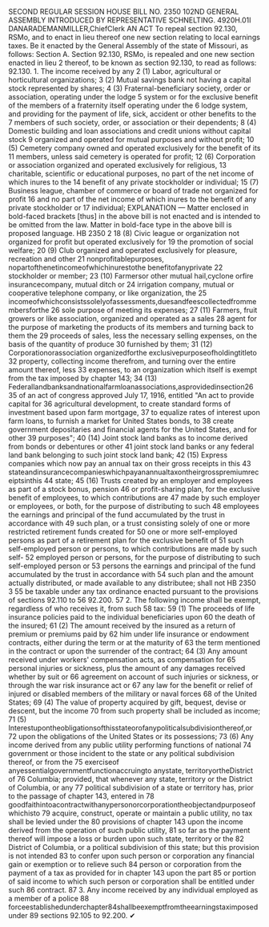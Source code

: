 SECOND REGULAR SESSION
HOUSE BILL NO. 2350
102ND GENERAL ASSEMBLY
INTRODUCED BY REPRESENTATIVE SCHNELTING.
4920H.01I DANARADEMANMILLER,ChiefClerk
AN ACT
To repeal section 92.130, RSMo, and to enact in lieu thereof one new section relating to local
earnings taxes.
Be it enacted by the General Assembly of the state of Missouri, as follows:
Section A. Section 92.130, RSMo, is repealed and one new section enacted in lieu
2 thereof, to be known as section 92.130, to read as follows:
92.130. 1. The income received by any
2 (1) Labor, agricultural or horticultural organizations;
3 (2) Mutual savings bank not having a capital stock represented by shares;
4 (3) Fraternal-beneficiary society, order or association, operating under the lodge
5 system or for the exclusive benefit of the members of a fraternity itself operating under the
6 lodge system, and providing for the payment of life, sick, accident or other benefits to the
7 members of such society, order, or association or their dependents;
8 (4) Domestic building and loan associations and credit unions without capital stock
9 organized and operated for mutual purposes and without profit;
10 (5) Cemetery company owned and operated exclusively for the benefit of its
11 members, unless said cemetery is operated for profit;
12 (6) Corporation or association organized and operated exclusively for religious,
13 charitable, scientific or educational purposes, no part of the net income of which inures to the
14 benefit of any private stockholder or individual;
15 (7) Business league, chamber of commerce or board of trade not organized for profit
16 and no part of the net income of which inures to the benefit of any private stockholder or
17 individual;
EXPLANATION — Matter enclosed in bold-faced brackets [thus] in the above bill is not enacted and is
intended to be omitted from the law. Matter in bold-face type in the above bill is proposed language.
HB 2350 2
18 (8) Civic league or organization not organized for profit but operated exclusively for
19 the promotion of social welfare;
20 (9) Club organized and operated exclusively for pleasure, recreation and other
21 nonprofitablepurposes, nopartofthenetincomeofwhichinurestothe benefitofanyprivate
22 stockholder or member;
23 (10) Farmersor other mutual hail,cyclone orfire insurancecompany, mutual ditch or
24 irrigation company, mutual or cooperative telephone company, or like organization, the
25 incomeofwhichconsistssolelyofassessments,duesandfeescollectedfrommembersforthe
26 sole purpose of meeting its expenses;
27 (11) Farmers, fruit growers or like association, organized and operated as a sales
28 agent for the purpose of marketing the products of its members and turning back to them the
29 proceeds of sales, less the necessary selling expenses, on the basis of the quantity of produce
30 furnished by them;
31 (12) Corporationorassociation organizedforthe exclusivepurposeofholdingtitleto
32 property, collecting income therefrom, and turning over the entire amount thereof, less
33 expenses, to an organization which itself is exempt from the tax imposed by chapter 143;
34 (13) Federallandbanksandnationalfarmloanassociations,asprovidedinsection26
35 of an act of congress approved July 17, 1916, entitled "An act to provide capital for
36 agricultural development, to create standard forms of investment based upon farm mortgage,
37 to equalize rates of interest upon farm loans, to furnish a market for United States bonds, to
38 create government depositaries and financial agents for the United States, and for other
39 purposes";
40 (14) Joint stock land banks as to income derived from bonds or debentures or other
41 joint stock land banks or any federal land bank belonging to such joint stock land bank;
42 (15) Express companies which now pay an annual tax on their gross receipts in this
43 stateandinsurancecompanieswhichpayanannualtaxontheirgrosspremiumreceiptsinthis
44 state;
45 (16) Trusts created by an employer and employees as part of a stock bonus, pension
46 or profit-sharing plan, for the exclusive benefit of employees, to which contributions are
47 made by such employer or employees, or both, for the purpose of distributing to such
48 employees the earnings and principal of the fund accumulated by the trust in accordance with
49 such plan, or a trust consisting solely of one or more restricted retirement funds created for
50 one or more self-employed persons as part of a retirement plan for the exclusive benefit of
51 such self-employed person or persons, to which contributions are made by such self-
52 employed person or persons, for the purpose of distributing to such self-employed person or
53 persons the earnings and principal of the fund accumulated by the trust in accordance with
54 such plan and the amount actually distributed, or made available to any distributee; shall not
HB 2350 3
55 be taxable under any tax ordinance enacted pursuant to the provisions of sections 92.110 to
56 92.200.
57 2. The following income shall be exempt, regardless of who receives it, from such
58 tax:
59 (1) The proceeds of life insurance policies paid to the individual beneficiaries upon
60 the death of the insured;
61 (2) The amount received by the insured as a return of premium or premiums paid by
62 him under life insurance or endowment contracts, either during the term or at the maturity of
63 the term mentioned in the contract or upon the surrender of the contract;
64 (3) Any amount received under workers' compensation acts, as compensation for
65 personal injuries or sickness, plus the amount of any damages received whether by suit or
66 agreement on account of such injuries or sickness, or through the war risk insurance act or
67 any law for the benefit or relief of injured or disabled members of the military or naval forces
68 of the United States;
69 (4) The value of property acquired by gift, bequest, devise or descent, but the income
70 from such property shall be included as income;
71 (5) Interestupontheobligationsofthisstateorofanypoliticalsubdivisionthereof,or
72 upon the obligations of the United States or its possessions;
73 (6) Any income derived from any public utility performing functions of national
74 government or those incident to the state or any political subdivision thereof, or from the
75 exerciseof anyessentialgovernmentfunctionaccruingto anystate, territoryortheDistrict of
76 Columbia; provided, that whenever any state, territory or the District of Columbia, or any
77 political subdivision of a state or territory has, prior to the passage of chapter 143, entered in
78 goodfaithintoacontractwithanypersonorcorporationtheobjectandpurposeofwhichisto
79 acquire, construct, operate or maintain a public utility, no tax shall be levied under the
80 provisions of chapter 143 upon the income derived from the operation of such public utility,
81 so far as the payment thereof will impose a loss or burden upon such state, territory or the
82 District of Columbia, or a political subdivision of this state; but this provision is not intended
83 to confer upon such person or corporation any financial gain or exemption or to relieve such
84 person or corporation from the payment of a tax as provided for in chapter 143 upon the part
85 or portion of said income to which such person or corporation shall be entitled under such
86 contract.
87 3. Any income received by any individual employed as a member of a police
88 forceestablishedunderchapter84shallbeexemptfromtheearningstaximposedunder
89 sections 92.105 to 92.200.
✔